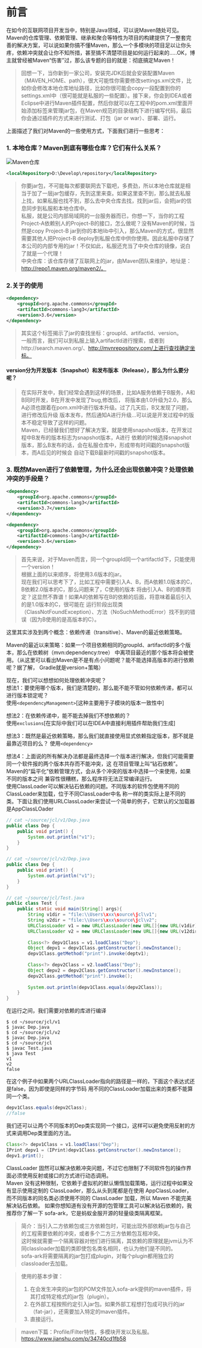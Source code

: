 # 前言
在如今的互联网项目开发当中，特别是Java领域，可以说Maven随处可见。Maven的仓库管理、依赖管理、继承和聚合等特性为项目的构建提供了一整套完善的解决方案，可以说如果你搞不懂Maven，那么一个多模块的项目足以让你头疼，依赖冲突就会让你不知所措，甚至搞不清楚项目是如何运行起来的.....OK，博主就曾经被Maven“伤害”过，那么该专题的目的就是：彻底搞定Maven！
> 回想一下，当你新到一家公司，安装完JDK后就会安装配置Maven（MAVEN_HOME、path），很大可能性你需要修改settings.xml文件，比如你会修改本地仓库地址路径，比如你很可能会copy一段配置到你的settings.xml中（很可能就是私服的一些配置）。接下来，你会到IDEA或者Eclipse中进行Maven插件配置，然后你就可以在工程中的pom.xml里面开始添加<dependency>标签来管理jar包，在Maven规范的目录结构下进行编写代码，最后你会通过插件的方式来进行测试、打包（jar or war）、部署、运行。

上面描述了我们对Maven的一些使用方式，下面我们进行一些思考：
### 1. 本地仓库？Maven到底有哪些仓库？它们有什么关系？
![Maven仓库](../imgs/maven1.png)
```xml
<localRepository>D:\Develop\repository</localRepository>
```
> 你要jar包，不可能每次都要联网去下载吧，多费劲，所以本地仓库就是相当于加了一层jar包缓存，先到这里来查。如果这里查不到，那么就去私服上找，如果私服也找不到，那么去中央仓库去找，找到jar后，会把jar的信息同步到私服和本地仓库中。  
  私服，就是公司内部局域网的一台服务器而已，你想一下，当你的工程Project-A依赖别人的Project-B的接口，怎么做呢？没有Maven的时候，当然是copy Project-B jar到你的本地lib中引入，那么Maven的方式，很显然需要其他人把Project-B deploy到私服仓库中供你使用。因此私服中存储了本公司的内部专用的jar！不仅如此，私服还充当了中央仓库的镜像，说白了就是一个代理！  
  中央仓库：该仓库存储了互联网上的jar，由Maven团队来维护，地址是：http://repo1.maven.org/maven2/。
 
### 2.关于<dependency>的使用 
```xml
<dependency>
    <groupId>org.apache.commons</groupId>
    <artifactId>commons-lang3</artifactId>
    <version>3.6</version>
</dependency>
```
> 其实这个标签揭示了jar的查找坐标：groupId、artifactId、version。  
一般而言，我们可以到私服上输入artifactId进行搜索，或者到http://search.maven.org/、http://mvnrepository.com/上进行查找确定坐标。  

#### version分为开发版本（Snapshot）和发布版本（Release），那么为什么要分呢？
> 在实际开发中，我们经常会遇到这样的场景，比如A服务依赖于B服务，A和B同时开发，B在开发中发现了bug,修改后，
将版本由1.0升级为2.0，那么A必须也跟着在pom.xml中进行版本升级。过了几天后，B又发现了问题，进行修改后升级
版本发布，然后通知A进行升级...可以说是开发过程中的版本不稳定导致了这样的问题。  
Maven，已经替我们想好了解决方案，就是使用snapshot版本，在开发过程中B发布的版本标志为snapshot版本，A进行
依赖的时候选择snapshot版本，那么B发布的话，会在私服仓库中，形成带有时间戳的snapshot版本，而A后见的时候会
自动下载B最新时间戳的snapshot版本。

### 3. 既然Maven进行了依赖管理，为什么还会出现依赖冲突？处理依赖冲突的手段是？
```xml
<dependency>
    <groupId>org.apache.commons</groupId>
    <artifactId>commons-lang3</artifactId>
    <version>3.7</version>
</dependency>

<dependency>
    <groupId>org.apache.commons</groupId>
    <artifactId>commons-lang3</artifactId>
    <version>3.6</version>
</dependency>
```
> 首先来说，对于Maven而言，同一个groupId同一个artifactId下，只能使用一个version！  
根据上面的以来顺序，将使用3.6版本的jar。  
现在我们可以思考下了，比如工程中需要引入A、B，而A依赖1.0版本的C，B依赖2.0版本的C，那么问题来了，C使用的版本
将由引入A、B的顺序而定？这显然不靠谱！如果A的依赖写在B的依赖的后面，将意味着最后引入的是1.0版本的C，很可能在
运行阶段出现类（ClassNotFoundException）、方法（NoSuchMethodError）找不到的错误（因为B使用的是高版本的C）。  

这里其实涉及到两个概念：依赖传递（transitive）、Maven的最近依赖策略。  

Maven的最近以来策略：如果一个项目依赖相同的groupId、artifactId的多个版本，那么在依赖树（mvn:dependency:tree）
中离项目最近的那个版本将会被使用。（从这里可以看出Maven是不是有点小问题呢？能不能选择高版本的进行依赖呢？据了解，
Gradle就是version+策略）  

现在，我们可以想想如何处理依赖冲突呢？  
想法1：要使用哪个版本，我们是清楚的，那么能不能不管如何依赖传递，都可以进行版本锁定呢？  
使用`<dependencyManagement>`[这种主要用于子模块的版本一致性中]  

想法2：在依赖传递中，能不能去掉我们不想依赖的？  
使用`exclusions`[在实际中我们可以在IDEA中直接利用插件帮助我们生成]  

想法3：既然是最近依赖策略，那么我们就直接使用显式依赖指定版本，那不就是最靠近项目的么？
使用`<dependency>`

想法4：上面说的所有解决办法都是最终选择一个版本进行解决，但我们可能需要同一个软件报的两个版本共存而不能冲突，这
在项目管理上叫“钻石依赖”。Maven的“扁平化”依赖管理方式，会从多个冲突的版本中选择一个来使用，如果不同的版本之间
兼容性很糟糕，那么程序将无法正常编译运行。  
使用ClassLoader可以解决钻石依赖的问题。不同版本的软件包使用不同的ClassLoader来加载，位于不同ClassLoader中名
称一样的类实际上是不同的类。下面让我们使用URLClassLoader来尝试一个简单的例子，它默认的父加载器是AppClassLOader
```java
// cat ~/source/jcl/v1/Dep.java
public class Dep {
    public void print() {
        System.out.println("v1");
    }
}

// cat ~/source/jcl/v2/Dep.java
public class Dep {
    public void print() {
        System.out.println("v1");
    }
}

// cat ~/source/jcl/Test.java
public class Test {
    public static void main(String[] args){
        String v1dir = "file:\\Users\xxx\source\jcl\v1";
        String v2dir = "file:\\Users\xxx\source\jcl\v2";
        URLClassLoader v1 = new URLClassLoader(new URL[]{new URL(v1dir)});
        URLClassLoader v2 = new URLClassLoader(new URL[]{new URL(v12dir)});
        
        Class<?> depv1Class = v1.loadClass("Dep");
        Object depv1 = depv1Class.getConstructor().newInstance();
        depv1Class.getMethod("print").invoke(deptv1);
        
        Class<?> depv2Class = v2.loadClass("Dep");
        Object depv2 = depv2Class.getConstructor().newInstance();
        depv2Class.getMethod("print").invoke();
        
        System.out.println(depv1Class.equals(depv2Class));
    }
}
```
在运行之间，我们需要对依赖的库进行编译
```ecmascript 6
$ cd ~/source/jcl/v1
$ javac Dep.java
$ cd ~/source/jcl/v2
$ javac Dep.java
$ cd ~/source/jcl
$ javac Test.java
$ java Test
v1
v2
false
```
在这个例子中如果两个URLClassLoader指向的路径是一样的，下面这个表达式还是false，因为即使是同样的字节码
用不同的ClassLoader加载出来的类都不能算同一个类。
```java
depv1Class.equals(depv2Class);
//false
```
我们还可以让两个不同版本的Dep类实现同一个接口，这样可以避免使用反射的方式来调用Dep类里面的方法。
```java
Class<?> depv1Class = v1.loadClass("Dep");
IPrint depv1 = (IPrint)depv1Class.getConstructor().newInstance();
depv1.print();
```
ClassLoader 固然可以解决依赖冲突问题，不过它也限制了不同软件包的操作界面必须使用反射或接口的方式进行动态调用。  
Maven 没有这种限制，它依赖于虚拟机的默认懒惰加载策略，运行过程中如果没有显示使用定制的 ClassLoader，那么从头到尾都是在使用 AppClassLoader，  
而不同版本的同名类必须使用不同的 ClassLoader 加载，所以 Maven 不能完美解决钻石依赖。
如果你想知道有没有开源的包管理工具可以解决钻石依赖的，我推荐你了解一下 sofa-ark，它是蚂蚁金服开源的轻量级类隔离框架。
> 简介：当引入二方依赖包或三方依赖包时，可能出现外部依赖jar包与自己的工程需要依赖的冲突，或者多个二方三方依赖包互相冲突。  
这时候就需要一个隔离容器对他们进行隔离，其依赖的原理就是jvm认为不同classloader加载的类即使包名类名相同，也认为他们是不同的。  
sofa-ark将需要隔离的jar包打成plugin，对每个plugin都用独立的classloader去加载。

> 使用的基本步骤：
> 1. 在会发生冲突的jar包的POM文件加入sofa-ark提供的maven插件，将其打成特定格式的jar包（plugin）。
> 2. 在外部工程按照约定引入jar包。如果外部工程想打包成可执行的jar（fat-jar），还需要加入特定的maven插件。
> 3. 直接运行。

> maven下篇：Profile/Filter特性，多模块开发以及私服。https://www.jianshu.com/p/34740cd1fb58

